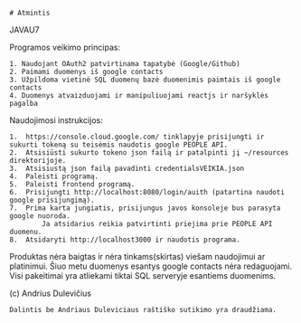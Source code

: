 	# Atmintis
JAVAU7

Programos veikimo principas:

	1. Naudojant OAuth2 patvirtinama tapatybė (Google/Github)
	2. Paimami duomenys iš google contacts
	3. Užpildoma vietinė SQL duomenų bazė duomenimis paimtais iš google contacts
	4. Duomenys atvaizduojami ir manipuliuojami reactjs ir naršyklės pagalba 
	
	
Naudojimosi instrukcijos:

	1.  https://console.cloud.google.com/ tinklapyje prisijungti ir sukurti tokeną su teisėmis naudotis google PEOPLE API. 
	2.	Atsisiūsti sukurto tokeno json failą ir patalpinti jį ~/resources direktorijoje.
	3.	Atsisiustą json failą pavadinti credentialsVEIKIA.json
	4.	Paleisti programą.
	5.  Paleisti frontend programą.
	6.	Prisijungti http://localhost:8080/login/auith (patartina naudoti google prisijungimą).
	7.	Prima karta jungiatis, prisijungus javos konsoleje bus parasyta google nuoroda. 
		    Ja atsidarius reikia patvirtinti priejima prie PEOPLE API duomenu.
	8.	Atsidaryti http://localhost3000 ir naudotis programa.
			
Produktas nėra baigtas ir nėra tinkams(skirtas) viešam naudojimui ar platinimui.
Šiuo metu duomenys esantys google contacts nėra redaguojami. 
	Visi pakeitimai yra atliekami tiktai SQL serveryje esantiems duomenims.
		
(c) Andrius Dulevičius

    Dalintis be Andriaus Duleviciaus raštiško sutikimo yra draudžiama.
